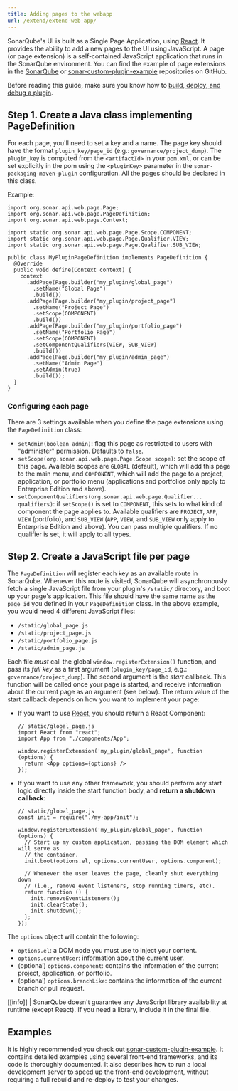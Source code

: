 ```yaml
---
title: Adding pages to the webapp
url: /extend/extend-web-app/
---
```

SonarQube's UI is built as a Single Page Application, using [React](https://reactjs.org/). It provides the ability to add a new pages to the UI using JavaScript. A page (or page extension) is a self-contained JavaScript application that runs in the SonarQube environment. You can find the example of page extensions in the [SonarQube](https://github.com/SonarSource/sonarqube) or [sonar-custom-plugin-example](https://github.com/SonarSource/sonar-custom-plugin-example/tree/7.x/) repositories on GitHub.

Before reading this guide, make sure you know how to [build, deploy, and debug a plugin](/extend/developing-plugin/).

## Step 1. Create a Java class implementing PageDefinition

For each page, you'll need to set a key and a name. The page key should have the format `plugin_key/page_id` (e.g.: `governance/project_dump`). The `plugin_key` is computed from the `<artifactId>` in your `pom.xml`, or can be set explicitly in the pom using the `<pluginKey>` parameter in the `sonar-packaging-maven-plugin` configuration. All the pages should be declared in this class.

Example:

```
import org.sonar.api.web.page.Page;
import org.sonar.api.web.page.PageDefinition;
import org.sonar.api.web.page.Context;

import static org.sonar.api.web.page.Page.Scope.COMPONENT;
import static org.sonar.api.web.page.Page.Qualifier.VIEW;
import static org.sonar.api.web.page.Page.Qualifier.SUB_VIEW;
 
public class MyPluginPageDefinition implements PageDefinition {
  @Override
  public void define(Context context) {
    context
      .addPage(Page.builder("my_plugin/global_page")
        .setName("Global Page")
        .build())
      .addPage(Page.builder("my_plugin/project_page")
        .setName("Project Page")
        .setScope(COMPONENT)
        .build())
      .addPage(Page.builder("my_plugin/portfolio_page")
        .setName("Portfolio Page")
        .setScope(COMPONENT)
        .setComponentQualifiers(VIEW, SUB_VIEW)
        .build())
      .addPage(Page.builder("my_plugin/admin_page")
        .setName("Admin Page")
        .setAdmin(true)
        .build());
  }
}
```

### Configuring each page

There are 3 settings available when you define the page extensions using the `PageDefinition` class:

* `setAdmin(boolean admin)`: flag this page as restricted to users with "administer" permission. Defaults to `false`.
* `setScope(org.sonar.api.web.page.Page.Scope scope)`: set the scope of this page. Available scopes are `GLOBAL` (default), which will add this page to the main menu, and `COMPONENT`, which will add the page to a project, application, or portfolio menu (applications and portfolios only apply to Enterprise Edition and above).
* `setComponentQualifiers(org.sonar.api.web.page.Qualifier... qualifiers)`: if `setScope()` is set to `COMPONENT`, this sets to what kind of component the page applies to. Available qualifiers are `PROJECT`, `APP`, `VIEW` (portfolio), and `SUB_VIEW` (`APP`, `VIEW`, and `SUB_VIEW` only apply to Enterprise Edition and above). You can pass multiple qualifiers. If no qualifier is set, it will apply to all types.

## Step 2. Create a JavaScript file per page

The `PageDefinition` will register each key as an available route in SonarQube. Whenever this route is visited, SonarQube will asynchronously fetch a single JavaScript file from your plugin's `/static/` directory, and boot up your page's application. This file should have the same name as the `page_id` you defined in your `PageDefinition` class. In the above example, you would need 4 different JavaScript files:

* `/static/global_page.js`
* `/static/project_page.js`
* `/static/portfolio_page.js`
* `/static/admin_page.js`

Each file *must* call the global `window.registerExtension()` function, and pass its *full key* as a first argument (`plugin_key/page_id`, e.g.: `governance/project_dump`). The second argument is the *start* callback. This function will be called once your page is started, and receive information about the current page as an argument (see below). The return value of the start callback depends on how you want to implement your page:

* If you want to use [React](https://reactjs.org/), you should return a React Component:
  ```
  // static/global_page.js
  import React from "react";
  import App from "./components/App";
  
  window.registerExtension('my_plugin/global_page', function (options) {
    return <App options={options} />
  });
  ```
* If you want to use any other framework, you should perform any start logic directly inside the start function body, and **return a shutdown callback**:
  ```
  // static/global_page.js
  const init = require("./my-app/init");
  
  window.registerExtension('my_plugin/global_page', function (options) {
    // Start up my custom application, passing the DOM element which will serve as
    // the container.
    init.boot(options.el, options.currentUser, options.component);
  
    // Whenever the user leaves the page, cleanly shut everything down
    // (i.e., remove event listeners, stop running timers, etc).
    return function () {
      init.removeEventListeners();
      init.clearState();
      init.shutdown();
    };
  });
  ```

The `options` object will contain the following:
* `options.el`: a DOM node you must use to inject your content.
* `options.currentUser`: information about the current user.
* (optional) `options.component`: contains the information of the current project, application, or portfolio.
* (optional) `options.branchLike`: contains the information of the current branch or pull request.

[[info]]
| SonarQube doesn't guarantee any JavaScript library availability at runtime (except React). If you need a library, include it in the final file.

## Examples

It is highly recommended you check out [sonar-custom-plugin-example](https://github.com/SonarSource/sonar-custom-plugin-example/tree/7.x/). It contains detailed examples using several front-end frameworks, and its code is thoroughly documented. It also describes how to run a local development server to speed up the front-end development, without requiring a full rebuild and re-deploy to test your changes.
